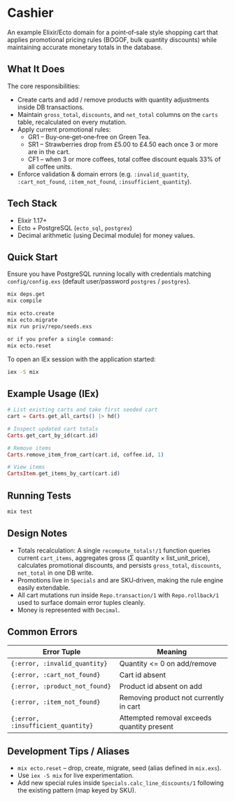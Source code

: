 # Cashier

An example Elixir/Ecto domain for a point‑of‑sale style shopping cart that applies promotional pricing rules (BOGOF, bulk quantity discounts) while maintaining accurate monetary totals in the database.

## What It Does

The core responsibilities:

- Create carts and add / remove products with quantity adjustments inside DB transactions.
- Maintain `gross_total`, `discounts`, and `net_total` columns on the `carts` table, recalculated on every mutation.
- Apply current promotional rules:
  - GR1 – Buy‑one‑get‑one‑free on Green Tea.
  - SR1 – Strawberries drop from £5.00 to £4.50 each once 3 or more are in the cart.
  - CF1 – when 3 or more coffees, total coffee discount equals 33% of all coffee units.
- Enforce validation & domain errors (e.g. `:invalid_quantity`, `:cart_not_found`, `:item_not_found`, `:insufficient_quantity`).

## Tech Stack

- Elixir 1.17+
- Ecto + PostgreSQL (`ecto_sql`, `postgrex`)
- Decimal arithmetic (using Decimal module) for money values.

## Quick Start

Ensure you have PostgreSQL running locally with credentials matching `config/config.exs` (default user/password `postgres` / `postgres`).

```bash
mix deps.get
mix compile

mix ecto.create
mix ecto.migrate
mix run priv/repo/seeds.exs

or if you prefer a single command:
mix ecto.reset
```

To open an IEx session with the application started:

```bash
iex -S mix
```

## Example Usage (IEx)

```elixir
# List existing carts and take first seeded cart
cart = Carts.get_all_carts() |> hd()

# Inspect updated cart totals
Carts.get_cart_by_id(cart.id)

# Remove items
Carts.remove_item_from_cart(cart.id, coffee.id, 1)

# View items
CartsItem.get_items_by_cart(cart.id)
```

## Running Tests

```bash
mix test
```

## Design Notes

- Totals recalculation: A single `recompute_totals!/1` function queries current `cart_items`, aggregates gross (Σ quantity × list_unit_price), calculates promotional discounts, and persists `gross_total`, `discounts`, `net_total` in one DB write.
- Promotions live in `Specials` and are SKU‑driven, making the rule engine easily extendable.
- All cart mutations run inside `Repo.transaction/1` with `Repo.rollback/1` used to surface domain error tuples cleanly.
- Money is represented with `Decimal`.

## Common Errors

| Error Tuple                        | Meaning                                    |
| ---------------------------------- | ------------------------------------------ |
| `{:error, :invalid_quantity}`      | Quantity <= 0 on add/remove                |
| `{:error, :cart_not_found}`        | Cart id absent                             |
| `{:error, :product_not_found}`     | Product id absent on add                   |
| `{:error, :item_not_found}`        | Removing product not currently in cart     |
| `{:error, :insufficient_quantity}` | Attempted removal exceeds quantity present |

## Development Tips / Aliases

- `mix ecto.reset` – drop, create, migrate, seed (alias defined in `mix.exs`).
- Use `iex -S mix` for live experimentation.
- Add new special rules inside `Specials.calc_line_discounts/1` following the existing pattern (map keyed by SKU).
